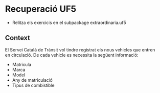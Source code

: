 # Recuperació UF5
* Relitza els exercicis en el subpackage extraordinaria.uf5

## Context
El Servei Català de Trànsit vol tindre registrat els nous vehicles que entren en circulació. De cada vehicle es necessita la següent informació:
- Matricula
- Marca
- Model
- Any de matriculació
- Tipus de combistible
